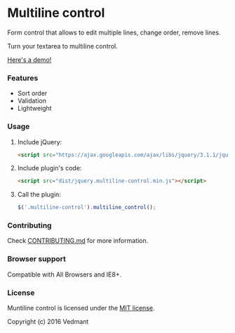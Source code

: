 # Multiline control

Form control that allows to edit multiple lines, change order, remove lines.

Turn your textarea to multiline control.

[Here's a demo!](https://vedmant.github.io/multiline-control/)

### Features

- Sort order
- Validation
- Lightweight

### Usage

1. Include jQuery:

    ```html
    <script src="https://ajax.googleapis.com/ajax/libs/jquery/3.1.1/jquery.min.js"></script>
    ```

2. Include plugin's code:
    
    ```html
    <script src="dist/jquery.multiline-control.min.js"></script>
    ```

3. Call the plugin:

    ```javascript
    $('.multiline-control').multiline_control();
    ```	

### Contributing

Check [CONTRIBUTING.md](https://github.com/vedmant/multiline-control/blob/master/CONTRIBUTING.md) for more information.

### Browser support
Compatible with All Browsers and IE8+.

### License
  
Muntiline control is licensed under the [MIT license](http://opensource.org/licenses/MIT).

Copyright (c) 2016 Vedmant